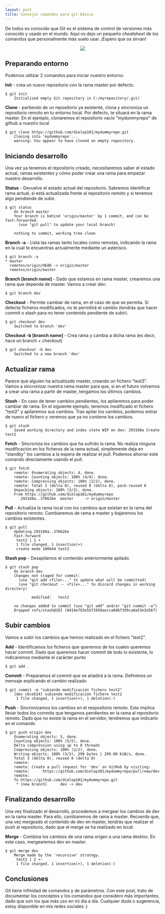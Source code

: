 ```yaml
---
layout: post
title: Consejos comandos para git básico
---
```


De todos es conocido que Git es el sistema de control de versiones más conocido y usado en el mundo. Aquí os dejo un pequeño <i>cheatsheet</i> de los comandos que personalmente más suelo usar. ¡Espero que os sirvan!

<div align="center">
  <img src="https://dielop101.github.io/images/gitCommands.png"/>
</div>

## Preparando entorno
Podemos utilizar 2 comandos para iniciar nuestro entorno:

**Init** - crea un nuevo repositorio con la rama master por defecto.
```git
$ git init
    Initialized empty Git repository in C:/myrepository/.git/
```
**Clone** - partiendo de un repositorio ya existente, clona y sincroniza un repositorio remoto en tu entorno local. Por defecto, te situará en la rama master. En el ejemplo, clonaremos el repositorio vacío "mydummyrepo" de github a nuestro local
```git
$ git clone https://github.com/dielop101/mydummyrepo.git
    Cloning into 'mydummyrepo'...
    warning: You appear to have cloned an empty repository.
```
## Iniciando desarrollo
Una vez ya tenemos el repositorio creado, necesitaremos saber el estado actual, ramas existentes y cómo poder crear una rama para empezar nuestro desarrollo.

**Status** - Devuelve el estado actual del repositorio. Sabremos identificar rama actual, si está actualizada frente al repositorio remoto y si tenemos algo pendiende de subir.
```git
$ git status
    On branch master
    Your branch is behind 'origin/master' by 1 commit, and can be fast-forwarded.
      (use "git pull" to update your local branch)

    nothing to commit, working tree clean
```
**Branch -a** - Lista las ramas tanto locales como remotas, indicando la rama en la cual te encuentras actualmente mediante un asterisco.
```git
$ git branch -a
* master
  remotes/origin/HEAD -> origin/master
  remotes/origin/master
```
**Branch [branch name]** - Dado que estamos en rama master, crearemos una rama que dependa de master. Vamos a crear dev:
```git
$ git branch dev
```
**Checkout** - Permite cambiar de rama, en el caso de que se permita. Si detecta ficheros modificados, no te permitirá el cambio (tendrás que hacer commit o stash para no tener contenido pendiente de subir).
```git
$ git checkout dev
    Switched to branch 'dev'
```
**Checkout -b [branch name]** - Crea rama y cambia a dicha rama (es decir, hace un branch + checkout)
```git
$ git checkout -b dev
    Switched to a new branch 'dev'
```
## Actualizar rama
Parece que alguien ha actualizado master, creando un fichero "test3". Vamos a sincronizar nuestra rama master para que, si en el futuro volvemos a crear una rama a partir de master, tengamos los últimos cambios.

**Stash** - En caso de tener cambios pendientes, los apilaremos para poder cambiar de rama. En el siguiente ejemplo, tenemos modificado el fichero "test2" y apilaremos sus cambios. Tras apilar los cambios, podemos entrar de nuevo al fichero y veremos que ya no contiene los cambios.
```git
$ git stash
    Saved working directory and index state WIP on dev: 293160a Create test2
```
**Fetch** - Sincroniza los cambios que ha sufrido la rama. No realiza ninguna modificación en los ficheros de la rama actual, simplemente deja en "standby" los cambios a la espera de realizar el pull. Podemos ahorrar este comando directamente usando el pull.
```git
$ git fetch
    remote: Enumerating objects: 4, done.
    remote: Counting objects: 100% (4/4), done.
    remote: Compressing objects: 100% (2/2), done.
    remote: Total 3 (delta 0), reused 0 (delta 0), pack-reused 0
    Unpacking objects: 100% (3/3), done.
    From https://github.com/dielop101/mydummyrepo
       293160a..37662be  master     -> origin/master
```
**Pull** - Actualiza la rama local con los cambios que existan en la rama del repositorio remoto. Cambiaremos de rama a master y bajaremos los cambios existentes.
```git
$ git pull
    Updating 293160a..37662be
    Fast-forward
     test3 | 1 +
     1 file changed, 1 insertion(+)
     create mode 100644 test3
```
**Stash pop** - Desapilamos el contenido anteriormente apilado.
```git
$ git stash pop
    On branch dev
    Changes not staged for commit:
      (use "git add <file>..." to update what will be committed)
      (use "git checkout -- <file>..." to discard changes in working directory)

            modified:   test2

    no changes added to commit (use "git add" and/or "git commit -a")
    Dropped refs/stash@{0} (0414e783e55f3950aecca0d6f3d9ca8a53e2e567)
```

## Subir cambios
Vamos a subir los cambios que hemos realizado en el fichero "test2".

**Add** - Identificamos los ficheros que queremos de los cuales queremos hacer commit. Dado que queremos hacer commit de todo lo existente, lo indicaremos mediante el carácter punto
```git
$ git add .
```

**Commit** - Preparamos el commit que se añadirá a la rama. Definimos un mensaje explicando el cambio realizado
```git
$ git commit -m "subiendo modificación fichero test2"
    [dev c6ce524] subiendo modificación fichero test2
     1 file changed, 1 insertion(+), 1 deletion(-)
```
**Push** - Sincronizamos los cambios en el respositorio remoto. Esto implica llevar todos los commits que tengamos pendientes en la rama al repositorio remoto. Dado que no existe la rama en el servidor, tendremos que indicarlo en el comando
```git
$ git push origin dev
    Enumerating objects: 5, done.
    Counting objects: 100% (5/5), done.
    Delta compression using up to 8 threads
    Compressing objects: 100% (2/2), done.
    Writing objects: 100% (3/3), 299 bytes | 299.00 KiB/s, done.
    Total 3 (delta 0), reused 0 (delta 0)
    remote:
    remote: Create a pull request for 'dev' on GitHub by visiting:
    remote:      https://github.com/dielop101/mydummyrepo/pull/new/dev
    remote:
    To https://github.com/dielop101/mydummyrepo.git
     * [new branch]      dev -> dev
```

## Finalizando desarrollo 
Una vez finalizado el desarrollo, procedemos a mergear los cambios de dev en la rama master. Para ello, cambiaremos de rama a master. Recuerda que, una vez mergeado el contenido de dev en master, tendrás que realizar el push al repositorio, dado que el merge se ha realizado en local.

**Merge** - Combina los cambios de una rama origen a una rama destino. En este caso, mergearemos dev en master.
```git
$ git merge dev
    Merge made by the 'recursive' strategy.
     test2 | 2 +-
     1 file changed, 1 insertion(+), 1 deletion(-)
```
## Conclusiones
Git tiene infinidad de comandos y de parámetros. Con este post, trato de documentar los conceptos y los comandos que considero más importantes, dado que son los que más uso en mi día a día. Cualquier duda o sugerencia, estoy disponible en mis redes sociales :)